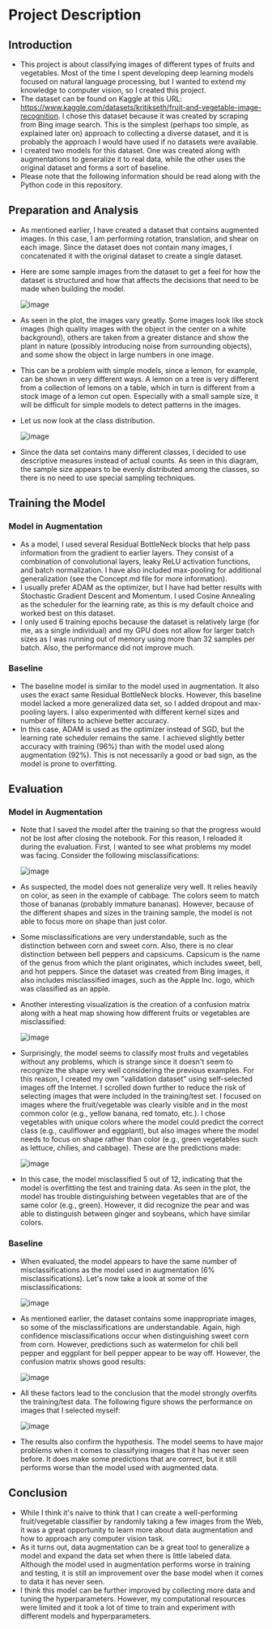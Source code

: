 # Project Description
## Introduction
- This project is about classifying images of different types of fruits and vegetables. Most of the time I spent developing deep learning models focused on natural language processing, but I wanted to extend my knowledge to computer vision, so I created this project.
- The dataset can be found on Kaggle at this URL: https://www.kaggle.com/datasets/kritikseth/fruit-and-vegetable-image-recognition. I chose this dataset because it was created by scraping from Bing image search. This is the simplest (perhaps too simple, as explained later on) approach to collecting a diverse dataset, and it is probably the approach I would have used if no datasets were available.
- I created two models for this dataset. One was created along with augmentations to generalize it to real data, while the other uses the original dataset and forms a sort of baseline. 
- Please note that the following information should be read along with the Python code in this repository.
## Preparation and Analysis
- As mentioned earlier, I have created a dataset that contains augmented images. In this case, I am performing rotation, translation, and shear on each image. Since the dataset does not contain many images, I concatenated it with the original dataset to create a single dataset. 
- Here are some sample images from the dataset to get a feel for how the dataset is structured and how that affects the decisions that need to be made when building the model. 

  ![image](https://user-images.githubusercontent.com/127037803/224535400-c6f7b9fb-9423-4401-996a-e634e0d040bd.png)
- As seen in the plot, the images vary greatly. Some images look like stock images (high quality images with the object in the center on a white background), others are taken from a greater distance and show the plant in nature (possibly introducing noise from surrounding objects), and some show the object in large numbers in one image.
- This can be a problem with simple models, since a lemon, for example, can be shown in very different ways. A lemon on a tree is very different from a collection of lemons on a table, which in turn is different from a stock image of a lemon cut open. Especially with a small sample size, it will be difficult for simple models to detect patterns in the images.
- Let us now look at the class distribution.

  ![image](https://user-images.githubusercontent.com/127037803/224536042-375f288d-33c2-4d16-a478-f4d3a68d9a29.png)
- Since the data set contains many different classes, I decided to use descriptive measures instead of actual counts. As seen in this diagram, the sample size appears to be evenly distributed among the classes, so there is no need to use special sampling techniques.

## Training the Model
### Model in Augmentation
- As a model, I used several Residual BottleNeck blocks that help pass information from the gradient to earlier layers. They consist of a combination of convolutional layers, leaky ReLU activation functions, and batch normalization. I have also included max-pooling for additional generalization (see the Concept.md file for more information).
- I usually prefer ADAM as the optimizer, but I have had better results with Stochastic Gradient Descent and Momentum. I used Cosine Annealing as the scheduler for the learning rate, as this is my default choice and worked best on this dataset.
- I only used 6 training epochs because the dataset is relatively large (for me, as a single individual) and my GPU does not allow for larger batch sizes as I was running out of memory using more than 32 samples per batch. Also, the performance did not improve much.
### Baseline
- The baseline model is similar to the model used in augmentation. It also uses the exact same Residual BottleNeck blocks. However, this baseline model lacked a more generalized data set, so I added dropout and max-pooling layers. I also experimented with different kernel sizes and number of filters to achieve better accuracy.
- In this case, ADAM is used as the optimizer instead of SGD, but the learning rate scheduler remains the same. I achieved slightly better accuracy with training (96%) than with the model used along augmentation (92%). This is not necessarily a good or bad sign, as the model is prone to overfitting.

## Evaluation
### Model in Augmentation
- Note that I saved the model after the training so that the progress would not be lost after closing the notebook. For this reason, I reloaded it during the evaluation. First, I wanted to see what problems my model was facing. Consider the following misclassifications:

  ![image](https://user-images.githubusercontent.com/127037803/224536759-32900466-062f-4468-b9c0-095d63de250e.png)
- As suspected, the model does not generalize very well. It relies heavily on color, as seen in the example of cabbage. The colors seem to match those of bananas (probably immature bananas). However, because of the different shapes and sizes in the training sample, the model is not able to focus more on shape than just color.
- Some misclassifications are very understandable, such as the distinction between corn and sweet corn. Also, there is no clear distinction between bell peppers and capsicums. Capsicum is the name of the genus from which the plant originates, which includes sweet, bell, and hot peppers. Since the dataset was created from Bing images, it also includes misclassified images, such as the Apple Inc. logo, which was classified as an apple.
- Another interesting visualization is the creation of a confusion matrix along with a heat map showing how different fruits or vegetables are misclassified:

  ![image](https://user-images.githubusercontent.com/127037803/224537436-94ccdba3-838a-4f7e-a3c2-5ed51bd2f9a4.png)
- Surprisingly, the model seems to classify most fruits and vegetables without any problems, which is strange since it doesn't seem to recognize the shape very well considering the previous examples.
For this reason, I created my own "validation dataset" using self-selected images off the Internet. I scrolled down further to reduce the risk of selecting images that were included in the training/test set. I focused on images where the fruit/vegetable was clearly visible and in the most common color (e.g., yellow banana, red tomato, etc.). I chose vegetables with unique colors where the model could predict the correct class (e.g., cauliflower and eggplant), but also images where the model needs to focus on shape rather than color (e.g., green vegetables such as lettuce, chilies, and cabbage). These are the predictions made:

  ![image](https://user-images.githubusercontent.com/127037803/224537709-df6516a4-cb4d-4b18-9543-cd8c19f84dc9.png)
- In this case, the model misclassified 5 out of 12, indicating that the model is overfitting the test and training data. As seen in the plot, the model has trouble distinguishing between vegetables that are of the same color (e.g., green). However, it did recognize the pear and was able to distinguish between ginger and soybeans, which have similar colors.

### Baseline
- When evaluated, the model appears to have the same number of misclassifications as the model used in augmentation (6% misclassifications). Let's now take a look at some of the misclassifications:

  ![image](https://user-images.githubusercontent.com/127037803/224541167-b7dcdc62-966c-4914-8208-f97ee3cd9be9.png)
- As mentioned earlier, the dataset contains some inappropriate images, so some of the misclassifications are understandable. Again, high confidence misclassifications occur when distinguishing sweet corn from corn. However, predictions such as watermelon for chili bell pepper and eggplant for bell pepper appear to be way off. However, the confusion matrix shows good results:

  ![image](https://user-images.githubusercontent.com/127037803/224541443-7955d97d-5321-449a-8824-c26e398a28f7.png)
- All these factors lead to the conclusion that the model strongly overfits the training/test data. The following figure shows the performance on images that I selected myself:
  
  ![image](https://user-images.githubusercontent.com/127037803/224541598-452d20ef-c9e6-4c4a-a52c-0ae2f30dad30.png)
- The results also confirm the hypothesis. The model seems to have major problems when it comes to classifying images that it has never seen before. It does make some predictions that are correct, but it still performs worse than the model used with augmented data. 


## Conclusion
- While I think it's naive to think that I can create a well-performing fruit/vegetable classifier by randomly taking a few images from the Web, it was a great opportunity to learn more about data augmentation and how to approach any computer vision task.
- As it turns out, data augmentation can be a great tool to generalize a model and expand the data set when there is little labeled data. Although the model used in augmentation performs worse in training and testing, it is still an improvement over the base model when it comes to data it has never seen.
- I think this model can be further improved by collecting more data and tuning the hyperparameters. However, my computational resources were limited and it took a lot of time to train and experiment with different models and hyperparameters.






